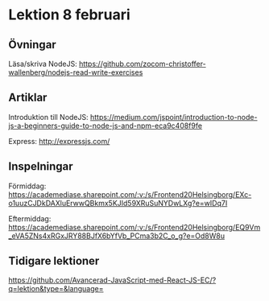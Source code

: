 # Lektion 8 februari

## Övningar

Läsa/skriva NodeJS: https://github.com/zocom-christoffer-wallenberg/nodejs-read-write-exercises

## Artiklar

Introduktion till NodeJS: https://medium.com/jspoint/introduction-to-node-js-a-beginners-guide-to-node-js-and-npm-eca9c408f9fe

Express: http://expressjs.com/

## Inspelningar

Förmiddag: https://academediase.sharepoint.com/:v:/s/Frontend20Helsingborg/EXc-o1uuzCJDkDAXluErwwQBkmx5KJId59XRuSuNYDwLXg?e=wIDq7I

Eftermiddag: https://academediase.sharepoint.com/:v:/s/Frontend20Helsingborg/EQ9Vm_eVA5ZNs4xRGxJRY88BJfX6bYfVb_PCma3b2C_o_g?e=Od8W8u

## Tidigare lektioner

https://github.com/Avancerad-JavaScript-med-React-JS-EC/?q=lektion&type=&language=